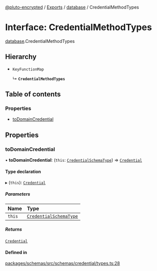 [@pluto-encrypted](../README.md) / [Exports](../modules.md) / [database](../modules/database-1.md) / CredentialMethodTypes

# Interface: CredentialMethodTypes

[database](../modules/database-1.md).CredentialMethodTypes

## Hierarchy

- `KeyFunctionMap`

  ↳ **`CredentialMethodTypes`**

## Table of contents

### Properties

- [toDomainCredential](database-1.CredentialMethodTypes.md#todomaincredential)

## Properties

### toDomainCredential

• **toDomainCredential**: (`this`: [`CredentialSchemaType`](database-1.CredentialSchemaType.md)) => [`Credential`](../classes/database-1.WALLET_SDK_DOMAIN.Credential.md)

#### Type declaration

▸ (`this`): [`Credential`](../classes/database-1.WALLET_SDK_DOMAIN.Credential.md)

##### Parameters

| Name | Type |
| :------ | :------ |
| `this` | [`CredentialSchemaType`](database-1.CredentialSchemaType.md) |

##### Returns

[`Credential`](../classes/database-1.WALLET_SDK_DOMAIN.Credential.md)

#### Defined in

[packages/schemas/src/schemas/credential/types.ts:28](https://github.com/atala-community-projects/pluto-encrypted/blob/dd87575/packages/schemas/src/schemas/credential/types.ts#L28)
